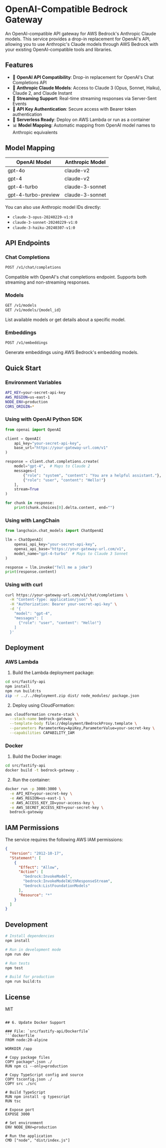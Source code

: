 # OpenAI-Compatible Bedrock Gateway

An OpenAI-compatible API gateway for AWS Bedrock's Anthropic Claude models. This service provides a drop-in replacement for OpenAI's API, allowing you to use Anthropic's Claude models through AWS Bedrock with your existing OpenAI-compatible tools and libraries.

## Features

- 🔄 **OpenAI API Compatibility**: Drop-in replacement for OpenAI's Chat Completions API
- 🤖 **Anthropic Claude Models**: Access to Claude 3 (Opus, Sonnet, Haiku), Claude 2, and Claude Instant
- 🌊 **Streaming Support**: Real-time streaming responses via Server-Sent Events
- 🔐 **API Key Authentication**: Secure access with Bearer token authentication
- 🚀 **Serverless Ready**: Deploy on AWS Lambda or run as a container
- 📊 **Model Mapping**: Automatic mapping from OpenAI model names to Anthropic equivalents

## Model Mapping

| OpenAI Model | Anthropic Model |
|--------------|-----------------|
| gpt-4o | claude-v2 |
| gpt-4 | claude-v2 |
| gpt-4-turbo | claude-3-sonnet |
| gpt-4-turbo-preview | claude-3-sonnet |

You can also use Anthropic model IDs directly:
- `claude-3-opus-20240229-v1:0`
- `claude-3-sonnet-20240229-v1:0`
- `claude-3-haiku-20240307-v1:0`

## API Endpoints

### Chat Completions
```bash
POST /v1/chat/completions
```

Compatible with OpenAI's chat completions endpoint. Supports both streaming and non-streaming responses.

### Models
```bash
GET /v1/models
GET /v1/models/{model_id}
```

List available models or get details about a specific model.

### Embeddings
```bash
POST /v1/embeddings
```

Generate embeddings using AWS Bedrock's embedding models.

## Quick Start

### Environment Variables

```bash
API_KEY=your-secret-api-key
AWS_REGION=us-east-1
NODE_ENV=production
CORS_ORIGIN=*
```

### Using with OpenAI Python SDK

```python
from openai import OpenAI

client = OpenAI(
    api_key="your-secret-api-key",
    base_url="https://your-gateway-url.com/v1"
)

response = client.chat.completions.create(
    model="gpt-4",  # Maps to Claude 2
    messages=[
        {"role": "system", "content": "You are a helpful assistant."},
        {"role": "user", "content": "Hello!"}
    ],
    stream=True
)

for chunk in response:
    print(chunk.choices[0].delta.content, end="")
```

### Using with LangChain

```python
from langchain.chat_models import ChatOpenAI

llm = ChatOpenAI(
    openai_api_key="your-secret-api-key",
    openai_api_base="https://your-gateway-url.com/v1",
    model_name="gpt-4-turbo"  # Maps to Claude 3 Sonnet
)

response = llm.invoke("Tell me a joke")
print(response.content)
```

### Using with curl

```bash
curl https://your-gateway-url.com/v1/chat/completions \
  -H "Content-Type: application/json" \
  -H "Authorization: Bearer your-secret-api-key" \
  -d '{
    "model": "gpt-4",
    "messages": [
      {"role": "user", "content": "Hello!"}
    ]
  }'
```

## Deployment

### AWS Lambda

1. Build the Lambda deployment package:
```bash
cd src/fastify-api
npm install
npm run build:ts
zip -r ../../deployment.zip dist/ node_modules/ package.json
```

2. Deploy using CloudFormation:
```bash
aws cloudformation create-stack \
  --stack-name bedrock-gateway \
  --template-body file://deployment/BedrockProxy.template \
  --parameters ParameterKey=ApiKey,ParameterValue=your-secret-key \
  --capabilities CAPABILITY_IAM
```

### Docker

1. Build the Docker image:
```bash
cd src/fastify-api
docker build -t bedrock-gateway .
```

2. Run the container:
```bash
docker run -p 3000:3000 \
  -e API_KEY=your-secret-key \
  -e AWS_REGION=us-east-1 \
  -e AWS_ACCESS_KEY_ID=your-access-key \
  -e AWS_SECRET_ACCESS_KEY=your-secret-key \
  bedrock-gateway
```

## IAM Permissions

The service requires the following AWS IAM permissions:

```json
{
  "Version": "2012-10-17",
  "Statement": [
    {
      "Effect": "Allow",
      "Action": [
        "bedrock:InvokeModel",
        "bedrock:InvokeModelWithResponseStream",
        "bedrock:ListFoundationModels"
      ],
      "Resource": "*"
    }
  ]
}
```

## Development

```bash
# Install dependencies
npm install

# Run in development mode
npm run dev

# Run tests
npm test

# Build for production
npm run build:ts
```

## License

MIT
```

## 6. Update Docker Support

### File: `src/fastify-api/Dockerfile`
```dockerfile
FROM node:20-alpine

WORKDIR /app

# Copy package files
COPY package*.json ./
RUN npm ci --only=production

# Copy TypeScript config and source
COPY tsconfig.json ./
COPY src ./src

# Build TypeScript
RUN npm install -g typescript
RUN tsc

# Expose port
EXPOSE 3000

# Set environment
ENV NODE_ENV=production

# Run the application
CMD ["node", "dist/index.js"]